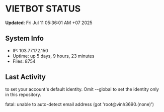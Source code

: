 # VIETBOT STATUS
**Updated**: Fri Jul 11 05:36:01 AM +07 2025

## System Info
- IP: 103.77.172.150
- Uptime: up 5 days, 9 hours, 23 minutes
- Files: 8754

## Last Activity

to set your account's default identity.
Omit --global to set the identity only in this repository.

fatal: unable to auto-detect email address (got 'root@vinh3690.(none)')
